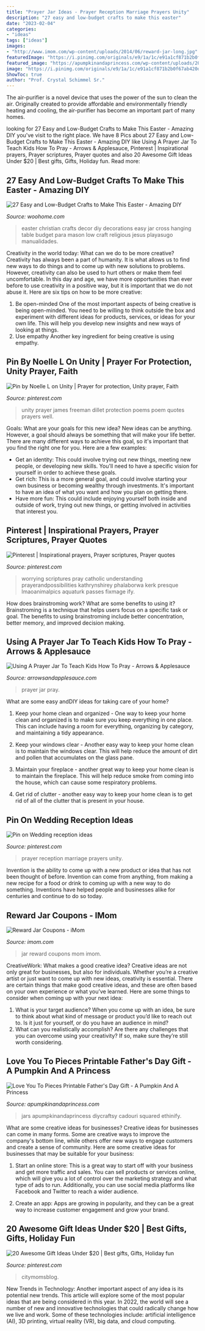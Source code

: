 ```yaml
---
title: "Prayer Jar Ideas - Prayer Reception Marriage Prayers Unity"
description: "27 easy and low-budget crafts to make this easter"
date: "2023-02-04"
categories:
- "ideas"
tags: ["ideas"]
images:
- "http://www.imom.com/wp-content/uploads/2014/06/reward-jar-long.jpg"
featuredImage: "https://i.pinimg.com/originals/e9/1a/1c/e91a1cf871b2b0f67ab420ddc81dee7b.jpg"
featured_image: "https://apumpkinandaprincess.com/wp-content/uploads/2014/05/Love-You-To-Pieces-Mason-Jar-Gift.jpg"
image: "https://i.pinimg.com/originals/e9/1a/1c/e91a1cf871b2b0f67ab420ddc81dee7b.jpg"
ShowToc: true
author: "Prof. Crystal Schimmel Sr."
---
```



The air-purifier is a novel device that uses the power of the sun to clean the air. Originally created to provide affordable and environmentally friendly heating and cooling, the air-purifier has become an important part of many homes.

	

		
looking for 27 Easy and Low-Budget Crafts to Make This Easter - Amazing DIY you've visit to the right place. We have 8 Pics about 27 Easy and Low-Budget Crafts to Make This Easter - Amazing DIY like Using A Prayer Jar To Teach Kids How To Pray - Arrows &amp; Applesauce, Pinterest | Inspirational prayers, Prayer scriptures, Prayer quotes and also 20 Awesome Gift Ideas Under $20 | Best gifts, Gifts, Holiday fun. Read more:
		
    
## 27 Easy And Low-Budget Crafts To Make This Easter - Amazing DIY

<img loading=lazy src="http://www.woohome.com/wp-content/uploads/2018/03/easter-crafts-light-up-your-spring-holiday-11.jpg" onerror="this.onerror=null;this.src='https://tse3.mm.bing.net/th?id=OIP.inKCsZLbTDX8VkRK6dsfzQHaJr&amp;pid=15.1';" alt="27 Easy and Low-Budget Crafts to Make This Easter - Amazing DIY">

_Source: woohome.com_

>easter christian crafts decor diy decorations easy jar cross hanging table budget para mason low craft religious jesus playasugo manualidades. 

	

Creativity in the world today: What can we do to be more creative?
Creativity has always been a part of humanity. It is what allows us to find new ways to do things and to come up with new solutions to problems. However, creativity can also be used to hurt others or make them feel uncomfortable. In this day and age, we have more opportunities than ever before to use creativity in a positive way, but it is important that we do not abuse it. Here are six tips on how to be more creative: 
1. Be open-minded
One of the most important aspects of being creative is being open-minded. You need to be willing to think outside the box and experiment with different ideas for products, services, or ideas for your own life. This will help you develop new insights and new ways of looking at things. 
2. Use empathy
Another key ingredient for being creative is using empathy.

    
## Pin By Noelle L On Unity | Prayer For Protection, Unity Prayer, Faith

<img loading=lazy src="https://i.pinimg.com/originals/e9/1a/1c/e91a1cf871b2b0f67ab420ddc81dee7b.jpg" onerror="this.onerror=null;this.src='https://tse1.mm.bing.net/th?id=OIP.VUidsb467JhWtYIA0fnYfAHaKa&amp;pid=15.1';" alt="Pin by Noelle L on Unity | Prayer for protection, Unity prayer, Faith">

_Source: pinterest.com_

>unity prayer james freeman dillet protection poems poem quotes prayers well. 

	

Goals: What are your goals for this new idea?
New ideas can be anything. However, a goal should always be something that will make your life better. There are many different ways to achieve this goal, so it's important that you find the right one for you. Here are a few examples: 
- Get an identity: This could involve trying out new things, meeting new people, or developing new skills. You'll need to have a specific vision for yourself in order to achieve these goals. 
- Get rich: This is a more general goal, and could involve starting your own business or becoming wealthy through investments. It's important to have an idea of what you want and how you plan on getting there. 
- Have more fun: This could include enjoying yourself both inside and outside of work, trying out new things, or getting involved in activities that interest you.

    
## Pinterest | Inspirational Prayers, Prayer Scriptures, Prayer Quotes

<img loading=lazy src="https://i.pinimg.com/originals/fd/a9/1d/fda91dc4f3458213670e56815de4d9a1.jpg" onerror="this.onerror=null;this.src='https://tse1.mm.bing.net/th?id=OIP.e5O_M9ZBwyhpBSP3yUCVwgHaLG&amp;pid=15.1';" alt="Pinterest | Inspirational prayers, Prayer scriptures, Prayer quotes">

_Source: pinterest.com_

>worrying scriptures pray catholic understanding prayerandpossibilities kathrynshirey phalaborwa kerk presque lmaoanimalpics aquaturk passes fixmage ify. 

	

How does brainstroming work? What are some benefits to using it?
Brainstroming is a technique that helps users focus on a specific task or goal. The benefits to using brainstroming include better concentration, better memory, and improved decision making.

    
## Using A Prayer Jar To Teach Kids How To Pray - Arrows &amp; Applesauce

<img loading=lazy src="https://arrowsandapplesauce.com/wp-content/uploads/2019/02/PrayerJar1-min.jpg" onerror="this.onerror=null;this.src='https://tse1.mm.bing.net/th?id=OIP.6LPBSHCaw6nNBn7HZrVCGQHaHa&amp;pid=15.1';" alt="Using A Prayer Jar To Teach Kids How To Pray - Arrows &amp; Applesauce">

_Source: arrowsandapplesauce.com_

>prayer jar pray. 

	

What are some easy andDIY ideas for taking care of your home?
1. Keep your home clean and organized - One way to keep your home clean and organized is to make sure you keep everything in one place. This can include having a room for everything, organizing by category, and maintaining a tidy appearance.
2. Keep your windows clear - Another easy way to keep your home clean is to maintain the windows clear. This will help reduce the amount of dirt and pollen that accumulates on the glass pane.

3. Maintain your fireplace - another great way to keep your home clean is to maintain the fireplace. This will help reduce smoke from coming into the house, which can cause some respiratory problems.

4. Get rid of clutter - another easy way to keep your home clean is to get rid of all of the clutter that is present in your house.

    
## Pin On Wedding Reception Ideas

<img loading=lazy src="https://i.pinimg.com/originals/14/09/b3/1409b3fe9eb5da465bf6833ed68ea3e9.jpg" onerror="this.onerror=null;this.src='https://tse2.mm.bing.net/th?id=OIP.JK_k-Gsqf8J60YfI1RSbRgHaJ4&amp;pid=15.1';" alt="Pin on Wedding reception ideas">

_Source: pinterest.com_

>prayer reception marriage prayers unity. 

	

Invention is the ability to come up with a new product or idea that has not been thought of before. Invention can come from anything, from making a new recipe for a food or drink to coming up with a new way to do something. Inventions have helped people and businesses alike for centuries and continue to do so today.

    
## Reward Jar Coupons - IMom

<img loading=lazy src="http://www.imom.com/wp-content/uploads/2014/06/reward-jar-long.jpg" onerror="this.onerror=null;this.src='https://tse4.mm.bing.net/th?id=OIP.jeGNdXQ2I1uDe75j9ktXlgHaI9&amp;pid=15.1';" alt="Reward Jar Coupons - iMom">

_Source: imom.com_

>jar reward coupons mom imom. 

	

CreativeWork: What makes a good creative idea?
Creative ideas are not only great for businesses, but also for individuals. Whether you’re a creative artist or just want to come up with new ideas, creativity is essential. There are certain things that make good creative ideas, and these are often based on your own experience or what you’ve learned. Here are some things to consider when coming up with your next idea: 
1) What is your target audience? When you come up with an idea, be sure to think about what kind of message or product you’d like to reach out to. Is it just for yourself, or do you have an audience in mind? 
2) What can you realistically accomplish? Are there any challenges that you can overcome using your creativity? If so, make sure they’re still worth considering.

    
## Love You To Pieces Printable Father&#039;s Day Gift - A Pumpkin And A Princess

<img loading=lazy src="https://apumpkinandaprincess.com/wp-content/uploads/2014/05/Love-You-To-Pieces-Mason-Jar-Gift.jpg" onerror="this.onerror=null;this.src='https://tse1.mm.bing.net/th?id=OIP.K5OHKAwSpn790BfjPptcvQHaLE&amp;pid=15.1';" alt="Love You To Pieces Printable Father&#039;s Day Gift - A Pumpkin And A Princess">

_Source: apumpkinandaprincess.com_

>jars apumpkinandaprincess diycraftsy cadouri squared ethinify. 

	

What are some creative ideas for businesses?
Creative ideas for businesses can come in many forms. Some are creative ways to improve the company's bottom line, while others offer new ways to engage customers and create a sense of community. Here are some creative ideas for businesses that may be suitable for your business:
1. Start an online store: This is a great way to start off with your business and get more traffic and sales. You can sell products or services online, which will give you a lot of control over the marketing strategy and what type of ads to run. Additionally, you can use social media platforms like Facebook and Twitter to reach a wider audience.

2. Create an app: Apps are growing in popularity, and they can be a great way to increase customer engagement and grow your brand.

    
## 20 Awesome Gift Ideas Under $20 | Best Gifts, Gifts, Holiday Fun

<img loading=lazy src="https://i.pinimg.com/originals/03/fc/08/03fc08cef31aee715c762578ed8112b0.jpg" onerror="this.onerror=null;this.src='https://tse2.mm.bing.net/th?id=OIP.WV_R6_pFRHtm8pMqG7jLywHaHa&amp;pid=15.1';" alt="20 Awesome Gift Ideas Under $20 | Best gifts, Gifts, Holiday fun">

_Source: pinterest.com_

>citymomsblog. 

	

New Trends in Technology: Another important aspect of any idea is its potential new trends. This article will explore some of the most popular ideas that are being considered in this year.
In 2022, the world will see a number of new and innovative technologies that could radically change how we live and work. Some of these technologies include: artificial intelligence (AI), 3D printing, virtual reality (VR), big data, and cloud computing.

